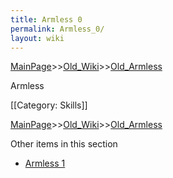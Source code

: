 ```yaml
---
title: Armless 0
permalink: Armless_0/
layout: wiki
---
```


[MainPage](/keeperrl_wiki/ "wikilink")>>[Old_Wiki](/keeperrl_wiki/Old_Wiki "wikilink")>>[Old_Armless](/keeperrl_wiki/Old_Armless "wikilink")

Armless

[[Category: Skills]]

[MainPage](/keeperrl_wiki/ "wikilink")>>[Old_Wiki](/keeperrl_wiki/Old_Wiki "wikilink")>>[Old_Armless](/keeperrl_wiki/Old_Armless "wikilink")

Other items in this section
-    [Armless 1](/keeperrl_wiki/Armless_1 "wikilink")
